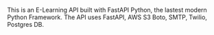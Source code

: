 This is an E-Learning API built with FastAPI Python, the lastest modern Python Framework. The API uses FastAPI, AWS S3 Boto, SMTP, Twilio, Postgres DB.
